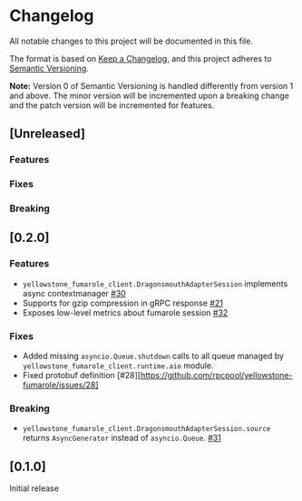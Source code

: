 # Changelog

All notable changes to this project will be documented in this file.

The format is based on [Keep a Changelog](https://keepachangelog.com/en/1.0.0/),
and this project adheres to [Semantic Versioning](https://semver.org/spec/v2.0.0.html).

**Note:** Version 0 of Semantic Versioning is handled differently from version 1 and above.
The minor version will be incremented upon a breaking change and the patch version will be incremented for features.

## [Unreleased]

### Features

### Fixes

### Breaking

## [0.2.0]

### Features

- `yellowstone_fumarole_client.DragonsmouthAdapterSession` implements async contextmanager [#30](https://github.com/rpcpool/yellowstone-fumarole/issues/30)
- Supports for gzip compression in gRPC response [#21](https://github.com/rpcpool/yellowstone-fumarole/issues/21)
- Exposes low-level metrics about fumarole session [#32](https://github.com/rpcpool/yellowstone-fumarole/issues/32)

### Fixes

- Added missing `asyncio.Queue.shutdown` calls to all queue managed by `yellowstone_fumarole_client.runtime.aio` module.
- Fixed protobuf definition [#28][https://github.com/rpcpool/yellowstone-fumarole/issues/28]

### Breaking

- `yellowstone_fumarole_client.DragonsmouthAdapterSession.source` returns `AsyncGenerator` instead of `asyncio.Queue`. [#31](https://github.com/rpcpool/yellowstone-fumarole/issues/31)

## [0.1.0]

Initial release